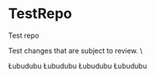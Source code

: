 # TestRepo
Test repo


Test changes that are subject to review.
\



Łubudubu
Łubudubu
Łubudubu
Łubudubu
